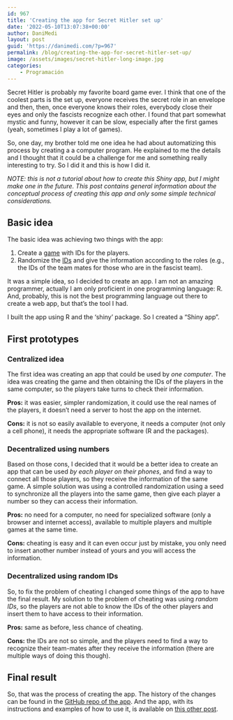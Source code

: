 ```yaml
---
id: 967
title: 'Creating the app for Secret Hitler set up'
date: '2022-05-10T13:07:38+00:00'
author: DaniMedi
layout: post
guid: 'https://danimedi.com/?p=967'
permalink: /blog/creating-the-app-for-secret-hitler-set-up/
image: /assets/images/secret-hitler-long-image.jpg
categories:
    - Programación
---
```


Secret Hitler is probably my favorite board game ever. I think that one of the coolest parts is the set up, everyone receives the secret role in an envelope and then, then, once everyone knows their roles, everybody close their eyes and only the fascists recognize each other. I found that part somewhat mystic and funny, however it can be slow, especially after the first games (yeah, sometimes I play a lot of games).

So, one day, my brother told me one idea he had about automatizing this process by creating a a computer program. He explained to me the details and I thought that it could be a challenge for me and something really interesting to try. So I did it and this is how I did it.

*NOTE: this is not a tutorial about how to create this Shiny app, but I might make one in the future. This post contains general information about the conceptual process of creating this app and only some simple technical considerations.*

## Basic idea

The basic idea was achieving two things with the app:

1. Create a <span style="text-decoration: underline;">game</span> with IDs for the players.
2. Randomize the <span style="text-decoration: underline;">IDs</span> and give the information according to the roles (e.g., the IDs of the team mates for those who are in the fascist team).

It was a simple idea, so I decided to create an app. I am not an amazing programmer, actually I am only proficient in one programming language: R. And, probably, this is not the best programming language out there to create a web app, but that’s the tool I had.

I built the app using R and the ‘shiny’ package. So I created a “Shiny app”.

## First prototypes

### Centralized idea

The first idea was creating an app that could be used by *one computer*. The idea was creating the game and then obtaining the IDs of the players in the same computer, so the players take turns to check their information.

**Pros:** it was easier, simpler randomization, it could use the real names of the players, it doesn’t need a server to host the app on the internet.

**Cons:** it is not so easily available to everyone, it needs a computer (not only a cell phone), it needs the appropriate software (R and the packages).

### Decentralized using numbers

Based on those cons, I decided that it would be a better idea to create an app that can be used *by each player on their phones*, and find a way to connect all those players, so they receive the information of the same game. A simple solution was using a controlled randomization using a seed to synchronize all the players into the same game, then give each player a number so they can access their information.

**Pros:** no need for a computer, no need for specialized software (only a browser and internet access), available to multiple players and multiple games at the same time.

**Cons:** cheating is easy and it can even occur just by mistake, you only need to insert another number instead of yours and you will access the information.

### Decentralized using random IDs

So, to fix the problem of cheating I changed some things of the app to have the final result. My solution to the problem of cheating was using *random IDs*, so the players are not able to know the IDs of the other players and insert them to have access to their information.

**Pros:** same as before, less chance of cheating.

**Cons:** the IDs are not so simple, and the players need to find a way to recognize their team-mates after they receive the information (there are multiple ways of doing this though).

## Final result

So, that was the process of creating the app. The history of the changes can be found in the [GitHub repo of the app](https://github.com/danimedi/secret_hitler_game). And the app, with its instructions and examples of how to use it, is available on [this other post](https://danimedi.com/blog/secret-hitler-app/).
